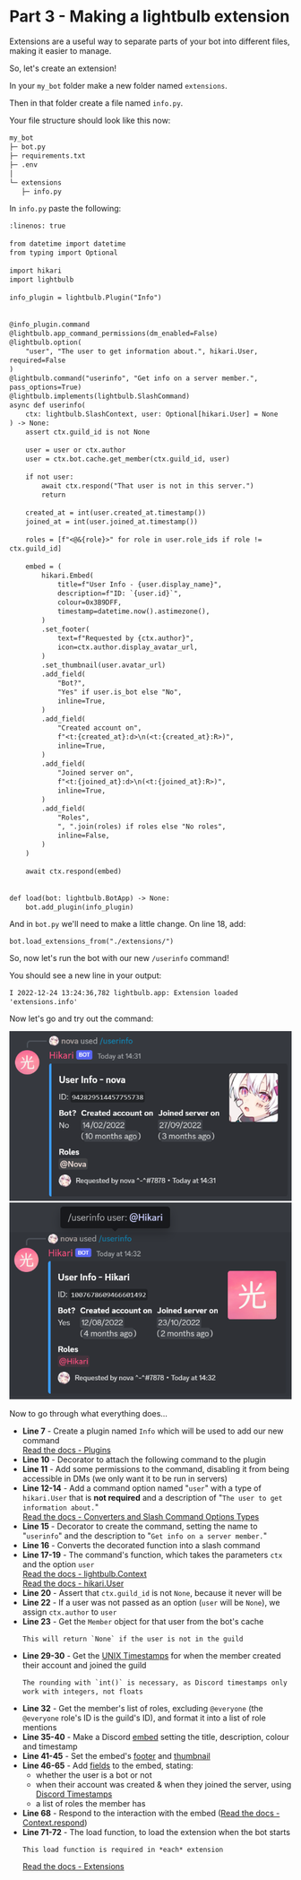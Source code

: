 # Part 3 - Making a lightbulb extension

Extensions are a useful way to separate parts of your bot into different files, making it easier to manage.

So, let's create an extension!

In your `my_bot` folder make a new folder named `extensions`.

Then in that folder create a file named `info.py`.

Your file structure should look like this now:

```
my_bot
├─ bot.py
├─ requirements.txt
├─ .env
│
└─ extensions
   ├─ info.py
```

In `info.py` paste the following:

```{code-block} python
:linenos: true

from datetime import datetime
from typing import Optional

import hikari
import lightbulb

info_plugin = lightbulb.Plugin("Info")


@info_plugin.command
@lightbulb.app_command_permissions(dm_enabled=False)
@lightbulb.option(
    "user", "The user to get information about.", hikari.User, required=False
)
@lightbulb.command("userinfo", "Get info on a server member.", pass_options=True)
@lightbulb.implements(lightbulb.SlashCommand)
async def userinfo(
    ctx: lightbulb.SlashContext, user: Optional[hikari.User] = None
) -> None:
    assert ctx.guild_id is not None

    user = user or ctx.author
    user = ctx.bot.cache.get_member(ctx.guild_id, user)

    if not user:
        await ctx.respond("That user is not in this server.")
        return

    created_at = int(user.created_at.timestamp())
    joined_at = int(user.joined_at.timestamp())

    roles = [f"<@&{role}>" for role in user.role_ids if role != ctx.guild_id]

    embed = (
        hikari.Embed(
            title=f"User Info - {user.display_name}",
            description=f"ID: `{user.id}`",
            colour=0x3B9DFF,
            timestamp=datetime.now().astimezone(),
        )
        .set_footer(
            text=f"Requested by {ctx.author}",
            icon=ctx.author.display_avatar_url,
        )
        .set_thumbnail(user.avatar_url)
        .add_field(
            "Bot?",
            "Yes" if user.is_bot else "No",
            inline=True,
        )
        .add_field(
            "Created account on",
            f"<t:{created_at}:d>\n(<t:{created_at}:R>)",
            inline=True,
        )
        .add_field(
            "Joined server on",
            f"<t:{joined_at}:d>\n(<t:{joined_at}:R>)",
            inline=True,
        )
        .add_field(
            "Roles",
            ", ".join(roles) if roles else "No roles",
            inline=False,
        )
    )

    await ctx.respond(embed)


def load(bot: lightbulb.BotApp) -> None:
    bot.add_plugin(info_plugin)
```

And in `bot.py` we'll need to make a little change. On line 18, add:

```{code-block} python
bot.load_extensions_from("./extensions/")
```

So, now let's run the bot with our new `/userinfo` command!

You should see a new line in your output:

```
I 2022-12-24 13:24:36,782 lightbulb.app: Extension loaded 'extensions.info'
```

Now let's go and try out the command:

![userinfo](../_static/lightbulb/userinfo_1.png)
![userinfo](../_static/lightbulb/userinfo_2.png)

Now to go through what everything does...

- **Line 7** - Create a plugin named `Info` which will be used to add our new command  
    [Read the docs - Plugins](https://hikari-lightbulb.readthedocs.io/en/latest/guides/plugins.html)
- **Line 10** - Decorator to attach the following command to the plugin
- **Line 11** - Add some permissions to the command, disabling it from being accessible in DMs (we only want it to be run in servers)
- **Line 12-14** - Add a command option named "`user`" with a type of `hikari.User` that is **not required** and a description of "`The user to get information about.`"  
    [Read the docs - Converters and Slash Command Options Types](https://hikari-lightbulb.readthedocs.io/en/latest/guides/commands.html#converters-and-slash-command-option-types)
- **Line 15** - Decorator to create the command, setting the name to "`userinfo`" and the description to "`Get info on a server member.`"
- **Line 16** - Converts the decorated function into a slash command
- **Line 17-19** - The command's function, which takes the parameters `ctx` and the option `user`  
    [Read the docs - lightbulb.Context](https://hikari-lightbulb.readthedocs.io/en/latest/api_references/context.html)  
    [Read the docs - hikari.User](https://www.hikari-py.dev/hikari/users.html#hikari.users.User)
- **Line 20** - Assert that `ctx.guild_id` is not `None`, because it never will be
- **Line 22** - If a user was not passed as an option (`user` will be `None`), we assign `ctx.author` to `user`
- **Line 23** - Get the `Member` object for that user from the bot's cache  
    ```{note}
    This will return `None` if the user is not in the guild
    ```
- **Line 29-30** - Get the [UNIX Timestamps](https://www.unixtimestamp.com/) for when the member created their account and joined the guild
    ```{note}
    The rounding with `int()` is necessary, as Discord timestamps only work with integers, not floats
    ```
- **Line 32** - Get the member's list of roles, excluding `@everyone` (the `@everyone` role's ID is the guild's ID), and format it into a list of role mentions
- **Line 35-40** - Make a Discord [embed](https://www.hikari-py.dev/hikari/embeds.html#hikari.embeds.Embed) setting the title, description, colour and timestamp
- **Line 41-45** - Set the embed's [footer](https://www.hikari-py.dev/hikari/embeds.html#hikari.embeds.Embed.set_footer) and [thumbnail](https://www.hikari-py.dev/hikari/embeds.html#hikari.embeds.Embed.set_footer)
- **Line 46-65** - Add [fields](https://www.hikari-py.dev/hikari/embeds.html#hikari.embeds.Embed.add_field) to the embed, stating: 
    - whether the user is a bot or not
    - when their account was created & when they joined the server, using [Discord Timestamps](https://discord.com/developers/docs/reference#message-formatting-timestamp-styles)
    - a list of roles the member has
- **Line 68** - Respond to the interaction with the embed ([Read the docs - Context.respond](https://hikari-lightbulb.readthedocs.io/en/latest/api_references/context.html#lightbulb.context.base.ApplicationContext.respond))
- **Line 71-72** - The load function, to load the extension when the bot starts
    ```{note}
    This load function is required in *each* extension
    ```
    [Read the docs - Extensions](https://hikari-lightbulb.readthedocs.io/en/latest/guides/extensions.html)
